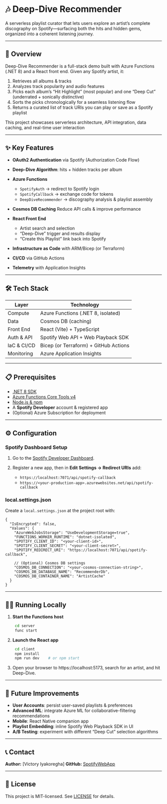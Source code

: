 # 🎶 Deep-Dive Recommender

A serverless playlist curator that lets users explore an artist’s complete discography on Spotify—surfacing both the hits and hidden gems, organized into a coherent listening journey.

---

## 🚀 Overview

Deep-Dive Recommender is a full-stack demo built with Azure Functions (.NET 8) and a React front end. Given any Spotify artist, it:

1. Retrieves all albums & tracks
2. Analyzes track popularity and audio features
3. Picks each album’s “Hit Highlight” (most popular) and one “Deep Cut” (underrated + sonically distinctive)
4. Sorts the picks chronologically for a seamless listening flow
5. Returns a curated list of track URIs you can play or save as a Spotify playlist

This project showcases serverless architecture, API integration, data caching, and real-time user interaction

---

## ✨ Key Features

* **OAuth2 Authentication** via Spotify (Authorization Code Flow)
* **Deep-Dive Algorithm**: hits + hidden tracks per album
* **Azure Functions**

  * `SpotifyAuth` → redirect to Spotify login
  * `SpotifyCallback` → exchange code for tokens
  * `DeepDiveRecommender` → discography analysis & playlist assembly
* **Cosmos DB Caching**  Reduce API calls & improve performance
* **React Front End**

  * Artist search and selection
  * “Deep-Dive” trigger and results display
  * “Create this Playlist” link back into Spotify
* **Infrastructure as Code** with ARM/Bicep (or Terraform)
* **CI/CD** via GitHub Actions
* **Telemetry** with Application Insights

---

## 🛠️ Tech Stack

| Layer       | Technology                            |
| ----------- | ------------------------------------- |
| Compute     | Azure Functions (.NET 8, isolated)    |
| Data        | Cosmos DB (caching)          |
| Front End   | React (Vite) + TypeScript      |
| Auth & API  | Spotify Web API + Web Playback SDK    |
| IaC & CI/CD | Bicep (or Terraform) + GitHub Actions |
| Monitoring  | Azure Application Insights            |

---

## 📋 Prerequisites

* [.NET 8 SDK](https://dot.net/download)
* [Azure Functions Core Tools v4](https://docs.microsoft.com/azure/azure-functions/functions-run-local)
* [Node.js & npm](https://nodejs.org)
* A **Spotify Developer** account & registered app
* (Optional) Azure Subscription for deployment

---

## ⚙️ Configuration

### Spotify Dashboard Setup

1. Go to the [Spotify Developer Dashboard](https://developer.spotify.com/dashboard).
2. Register a new app, then in **Edit Settings → Redirect URIs** add:

   * `https://localhost:7071/api/spotify-callback`
   * `https://<your-production-app>.azurewebsites.net/api/spotify-callback`

### local.settings.json

Create a `local.settings.json` at the project root with:

```jsonc
{
  "IsEncrypted": false,
  "Values": {
    "AzureWebJobsStorage": "UseDevelopmentStorage=true",
    "FUNCTIONS_WORKER_RUNTIME": "dotnet-isolated",
    "SPOTIFY_CLIENT_ID": "<your-client-id>",
    "SPOTIFY_CLIENT_SECRET": "<your-client-secret>",
    "SPOTIFY_REDIRECT_URI": "https://localhost:7071/api/spotify-callback",

    // (Optional) Cosmos DB settings
    "COSMOS_DB_CONNECTION": "<your-cosmos-connection-string>",
    "COSMOS_DB_DATABASE_NAME": "RecommenderDb",
    "COSMOS_DB_CONTAINER_NAME": "ArtistCache"
  }
}
```


---

## 🏃‍♂️ Running Locally

1. **Start the Functions host**

   ```bash
    cd server
    func start 
   ```
2. **Launch the React app**

   ```bash
    cd client
    npm install
    npm run dev    # or npm start
   ```
3. Open your browser to https://localhost:5173, search for an artist, and hit Deep-Dive.
---


## 🔮 Future Improvements

* **User Accounts**: persist user-saved playlists & preferences
* **Advanced ML**: integrate Azure ML for collaborative-filtering recommendations
* **Mobile**: React Native companion app
* **Playlist Embedding**: inline Spotify Web Playback SDK in UI
* **A/B Testing**: experiment with different “Deep Cut” selection algorithms

---

## 📞 Contact

**Author:** \[Victory Iyakoregha]
**GitHub:** [SpotifyWebApp](https://github.com/Mivezvictory/SpotifyWebApp.git)

---

## 📄 License

This project is MIT-licensed. See [LICENSE](./LICENSE) for details.
